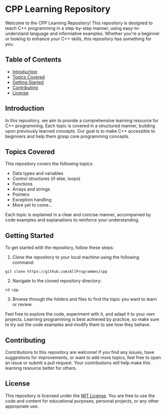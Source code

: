 # CPP Learning Repository

Welcome to the CPP Learning Repository! This repository is designed to teach C++ programming in a step-by-step manner, using easy-to-understand language and informative examples. Whether you're a beginner or looking to enhance your C++ skills, this repository has something for you.

## Table of Contents

- [Introduction](#introduction)
- [Topics Covered](#topics-covered)
- [Getting Started](#getting-started)
- [Contributing](#contributing)
- [License](#license)

## Introduction

In this repository, we aim to provide a comprehensive learning resource for C++ programming. Each topic is covered in a structured manner, building upon previously learned concepts. Our goal is to make C++ accessible to beginners and help them grasp core programming concepts.

## Topics Covered

This repository covers the following topics:

- Data types and variables
- Control structures (if-else, loops)
- Functions
- Arrays and strings
- Pointers
- Exception handling
- More yet to come...

Each topic is explained in a clear and concise manner, accompanied by code examples and explanations to reinforce your understanding.

## Getting Started

To get started with the repository, follow these steps:

1. Clone the repository to your local machine using the following command:

```shell
git clone https://github.com/AllProgrammes/cpp
```

2. Navigate to the cloned repository directory:

```shell
cd cpp
```

3. Browse through the folders and files to find the topic you want to learn or review.

Feel free to explore the code, experiment with it, and adapt it to your own projects. Learning programming is best achieved by practice, so make sure to try out the code examples and modify them to see how they behave.

## Contributing

Contributions to this repository are welcome! If you find any issues, have suggestions for improvements, or want to add more topics, feel free to open an issue or submit a pull request. Your contributions will help make this learning resource better for others.

## License

This repository is licensed under the [MIT License](LICENSE). You are free to use the code and content for educational purposes, personal projects, or any other appropriate use.
